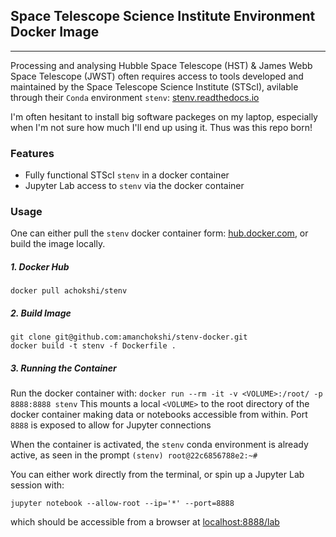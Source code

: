 ## Space Telescope Science Institute Environment Docker Image
-------------------------------------------------------------

Processing and analysing Hubble Space Telescope (HST) & James Webb Space Telescope (JWST) often requires access to 
tools developed and maintained by the Space Telescope Science Institute (STScI), avilable through their `Conda`
environment `stenv`: [stenv.readthedocs.io](https://stenv.readthedocs.io)

I'm often hesitant to install big software packeges on my laptop, especially when I'm not sure how much I'll end up
using it. Thus was this repo born!

### Features
- Fully functional STScI `stenv` in a docker container
- Jupyter Lab access to `stenv` via the docker container

### Usage
One can either pull the `stenv` docker container form: [hub.docker.com](https://hub.docker.com/), 
or build the image locally.

##### 1. Docker Hub
`docker pull achokshi/stenv`

##### 2. Build Image
```
git clone git@github.com:amanchokshi/stenv-docker.git
docker build -t stenv -f Dockerfile .
```

##### 3. Running the Container
Run the docker container with:
`docker run --rm -it -v <VOLUME>:/root/ -p 8888:8888 stenv`
This mounts a local `<VOLUME>` to the root directory of the docker container making data or notebooks accessible from within. 
Port `8888` is exposed to allow for Jupyter connections

When the container is activated, the `stenv` conda environment is already active, as seen in the prompt
`(stenv) root@22c6856788e2:~#`

You can either work directly from the terminal, or spin up a Jupyter Lab session with:

`jupyter notebook --allow-root --ip='*' --port=8888`

which should be accessible from a browser at [localhost:8888/lab](http://localhost:8888/lab)

